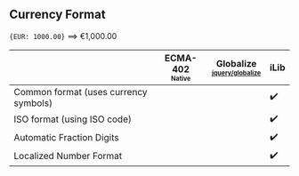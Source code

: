 ## Currency Format

`{EUR: 1000.00}` ⟹ €1,000.00

| | ECMA-402<br><sub><sup>Native</sup></sub> | Globalize<br><sub><sup>[jquery/globalize][]</sup></sub> | iLib |
| --- | --- | --- | --- |
| Common format (uses currency symbols) | | | :heavy_check_mark: |
| ISO format (using ISO code) | | | :heavy_check_mark: |
| Automatic Fraction Digits | | | :heavy_check_mark: |
| Localized Number Format | | | :heavy_check_mark: |

[jquery/globalize]: https://github.com/jquery/globalize/
